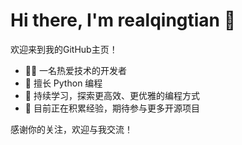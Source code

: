 # Hi there, I'm realqingtian 👋

欢迎来到我的GitHub主页！

- 👨‍💻 一名热爱技术的开发者
- 🐍 擅长 Python 编程
- 🚀 持续学习，探索更高效、更优雅的编程方式
- 🌱 目前正在积累经验，期待参与更多开源项目

<!-- 你可以在这里添加更多自我介绍、联系方式或你的博客链接 -->

感谢你的关注，欢迎与我交流！
